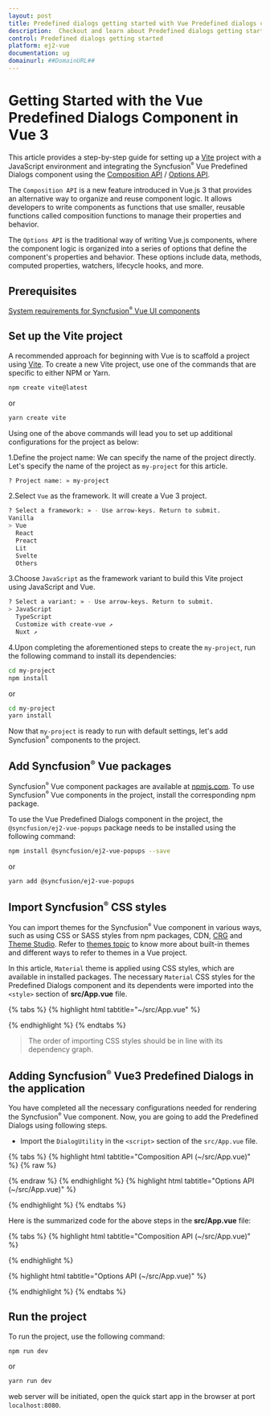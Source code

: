 ```yaml
---
layout: post
title: Predefined dialogs getting started with Vue Predefined dialogs component | Syncfusion
description:  Checkout and learn about Predefined dialogs getting started with Vue Predefined dialogs component of Syncfusion Essential JS 2 and more details.
control: Predefined dialogs getting started 
platform: ej2-vue
documentation: ug
domainurl: ##DomainURL##
---
```


# Getting Started with the Vue Predefined Dialogs Component in Vue 3

This article provides a step-by-step guide for setting up a [Vite](https://vitejs.dev/) project with a JavaScript environment and integrating the Syncfusion<sup style="font-size:70%">&reg;</sup> Vue Predefined Dialogs component using the [Composition API](https://vuejs.org/guide/introduction.html#composition-api) / [Options API](https://vuejs.org/guide/introduction.html#options-api).

The `Composition API` is a new feature introduced in Vue.js 3 that provides an alternative way to organize and reuse component logic. It allows developers to write components as functions that use smaller, reusable functions called composition functions to manage their properties and behavior.

The `Options API` is the traditional way of writing Vue.js components, where the component logic is organized into a series of options that define the component's properties and behavior. These options include data, methods, computed properties, watchers, lifecycle hooks, and more.

## Prerequisites

[System requirements for Syncfusion<sup style="font-size:70%">&reg;</sup> Vue UI components](https://ej2.syncfusion.com/vue/documentation/system-requirements/)

## Set up the Vite project

A recommended approach for beginning with Vue is to scaffold a project using [Vite](https://vitejs.dev/). To create a new Vite project, use one of the commands that are specific to either NPM or Yarn.

```bash
npm create vite@latest
```

or

```bash
yarn create vite
```

Using one of the above commands will lead you to set up additional configurations for the project as below:

1.Define the project name: We can specify the name of the project directly. Let's specify the name of the project as `my-project` for this article.

```bash
? Project name: » my-project
```

2.Select `Vue` as the framework. It will create a Vue 3 project.

```bash
? Select a framework: » - Use arrow-keys. Return to submit.
Vanilla
> Vue
  React
  Preact
  Lit
  Svelte
  Others
```

3.Choose `JavaScript` as the framework variant to build this Vite project using JavaScript and Vue.

```bash
? Select a variant: » - Use arrow-keys. Return to submit.
> JavaScript
  TypeScript
  Customize with create-vue ↗
  Nuxt ↗
```

4.Upon completing the aforementioned steps to create the `my-project`, run the following command to install its dependencies:

```bash
cd my-project
npm install
```

or

```bash
cd my-project
yarn install
```

Now that `my-project` is ready to run with default settings, let's add Syncfusion<sup style="font-size:70%">&reg;</sup> components to the project.

## Add Syncfusion<sup style="font-size:70%">&reg;</sup> Vue packages

Syncfusion<sup style="font-size:70%">&reg;</sup> Vue component packages are available at [npmjs.com](https://www.npmjs.com/search?q=ej2-vue). To use Syncfusion<sup style="font-size:70%">&reg;</sup> Vue components in the project, install the corresponding npm package.

To use the Vue Predefined Dialogs component in the project, the `@syncfusion/ej2-vue-popups` package needs to be installed using the following command:

```bash
npm install @syncfusion/ej2-vue-popups --save
```

or

```bash
yarn add @syncfusion/ej2-vue-popups
```

## Import Syncfusion<sup style="font-size:70%">&reg;</sup> CSS styles

You can import themes for the Syncfusion<sup style="font-size:70%">&reg;</sup> Vue component in various ways, such as using CSS or SASS styles from npm packages, CDN, [CRG](https://ej2.syncfusion.com/javascript/documentation/common/custom-resource-generator/) and [Theme Studio](https://ej2.syncfusion.com/vue/documentation/appearance/theme-studio/). Refer to [themes topic](https://ej2.syncfusion.com/vue/documentation/appearance/theme/) to know more about built-in themes and different ways to refer to themes in a Vue project.

In this article, `Material` theme is applied using CSS styles, which are available in installed packages. The necessary `Material` CSS styles for the Predefined Dialogs component and its dependents were imported into the `<style>` section of **src/App.vue** file.

{% tabs %}
{% highlight html tabtitle="~/src/App.vue" %}

<style>
  @import "../node_modules/@syncfusion/ej2-base/styles/material.css";
  @import "../node_modules/@syncfusion/ej2-vue-buttons/styles/material.css";
  @import "../node_modules/@syncfusion/ej2-vue-popups/styles/material.css";
</style>

{% endhighlight %}
{% endtabs %}

> The order of importing CSS styles should be in line with its dependency graph.

## Adding Syncfusion<sup style="font-size:70%">&reg;</sup> Vue3 Predefined Dialogs in the application

You have completed all the necessary configurations needed for rendering the Syncfusion<sup style="font-size:70%">&reg;</sup> Vue component. Now, you are going to add the Predefined Dialogs using following steps.

* Import the `DialogUtility` in the `<script>` section of the `src/App.vue` file.

{% tabs %}
{% highlight html tabtitle="Composition API (~/src/App.vue)" %}
{% raw %}

<script setup>
      import { DialogUtility } from "@syncfusion/ej2-vue-popups";
</script>

{% endraw %}
{% endhighlight %}
{% highlight html tabtitle="Options API (~/src/App.vue)" %}

   <script>
      import { DialogUtility } from "@syncfusion/ej2-vue-popups";
    </script>

  {% endhighlight %}
  {% endtabs %}

  Here is the summarized code for the above steps in the **src/App.vue** file:

{% tabs %}
{% highlight html tabtitle="Composition API (~/src/App.vue)" %}

<template>
    <div class="predefinedDialogs">
        <button id="alertDlgBtn" @click="alertBtnClick" class="e-danger">Alert</button>
    </div>
</template>
<script setup>
import { DialogUtility } from "@syncfusion/ej2-vue-popups";

const alertBtnClick = () => {
    DialogUtility.alert({
        title: "Low battery",
        content: "10% of battery remaining",
    });
};
</script>
<style>
@import "../node_modules/@syncfusion/ej2-vue-popups/styles/material.css";

.predefinedDialogs {
    height: 100%;
    min-height: 350px;
}
</style>


{% endhighlight %}

{% highlight html tabtitle="Options API (~/src/App.vue)" %}

<template>
  <div class="predefinedDialogs">
    <button id="alertDlgBtn" @click="alertBtnClick" class="e-danger">Alert</button>
  </div>
</template>
<script>
  import { DialogUtility } from "@syncfusion/ej2-vue-popups";
  export default {
    data() {
      return {};
    },
    methods: {
      alertBtnClick() {
        DialogUtility.alert({
          title: "Low battery",
          content: "10% of battery remaining",
        });
      },
    },
  };
</script>
<style>
  @import "../node_modules/@syncfusion/ej2-vue-popups/styles/material.css";
  .predefinedDialogs {
    height: 100%;
    min-height: 350px;
  }
</style>

{% endhighlight %}
{% endtabs %}

## Run the project

To run the project, use the following command:

```bash
npm run dev
```

or

```bash
yarn run dev
```

web server will be initiated, open the quick start app in the browser at port `localhost:8080`.